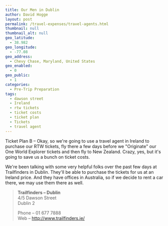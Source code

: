 ```yaml
---
title: Our Men in Dublin
author: David Hogge
layout: post
permalink: /travel-expenses/travel-agents.html
thumbnail: null
thumbnail_alt: null
geo_latitude:
  - 38.982
geo_longitude:
  - -77.08
geo_address:
  - Chevy Chase, Maryland, United States
geo_enabled:
  - 0
geo_public:
  - 1
categories:
  - Pre-Trip Preparation
tags:
  - dawson street
  - Ireland
  - rtw tickets
  - ticket costs
  - ticket plan
  - Tickets
  - travel agent
---
```

Ticket Plan B – Okay, so we're going to use a travel agent in Ireland to purchase our RTW tickets, fly there a few days before we "Originate" our One World Explorer tickets and then fly to New Zealand. Crazy, yes, but it's going to save us a bunch on ticket costs.

We're been talking with some very helpful folks over the past few days at Trailfinders in Dublin. They'll be able to purchase the tickets for us at an Ireland price. And they have offices in Australia, so if we decide to rent a car there, we may use them there as well.

> **Trailfinders – Dublin**  
4/5 Dawson Street  
Dublin 2
>
> Phone – 01 677 7888  
Web – [http://www.trailfinders.ie/ ][1]


[1]: http://www.trailfinders.ie/